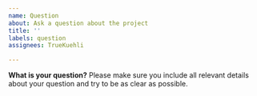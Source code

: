 ```yaml
---
name: Question
about: Ask a question about the project
title: ''
labels: question
assignees: TrueKuehli

---
```


**What is your question?**
Please make sure you include all relevant details about your question and try to be as clear as possible.
